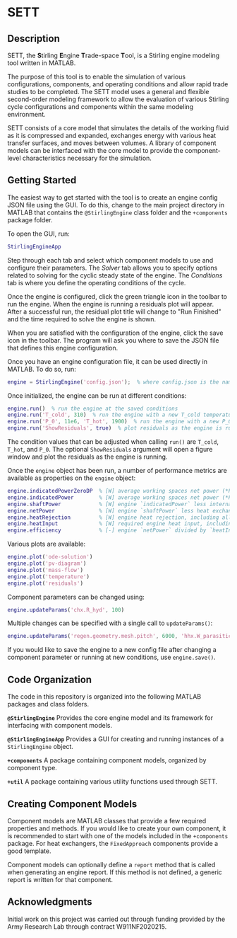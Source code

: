 # SETT

## Description

SETT, the **S**tirling **E**ngine **T**rade-space **T**ool, is a Stirling engine modeling tool written in MATLAB.

The purpose of this tool is to enable the simulation of various configurations, components, and operating conditions and
allow rapid trade studies to be completed.  The SETT model uses a general and flexible second-order modeling framework
to allow the evaluation of various Stirling cycle configurations and components within the same modeling environment.

SETT consists of a core model that simulates the details of the working fluid as it is compressed and expanded,
exchanges energy with various heat transfer surfaces, and moves between volumes.  A library of component models can be
interfaced with the core model to provide the component-level characteristics necessary for the simulation.

## Getting Started

The easiest way to get started with the tool is to create an engine config JSON file using the GUI.  To do this, change
to the main project directory in MATLAB that contains the `@StirlingEngine` class folder and the `+components` package
folder.

To open the GUI, run:

```matlab
StirlingEngineApp
```

Step through each tab and select which component models to use and configure their parameters.  The *Solver* tab allows
you to specify options related to solving for the cyclic steady state of the engine.  The *Conditions* tab is where you
define the operating conditions of the cycle.

Once the engine is configured, click the green triangle icon in the toolbar to run the engine.  When the engine is
running a residuals plot will appear.  After a successful run, the residual plot title will change to "Run Finished" and
the time required to solve the engine is shown.

When you are satisfied with the configuration of the engine, click the save icon in the toolbar.  The program will ask
you where to save the JSON file that defines this engine configuration.

Once you have an engine configuration file, it can be used directly in MATLAB.  To do so, run:

```matlab
engine = StirlingEngine('config.json');  % where config.json is the name of saved engine file
```

Once initialized, the engine can be run at different conditions:

```matlab
engine.run()  % run the engine at the saved conditions
engine.run('T_cold', 310)  % run the engine with a new T_cold temperature (other conditions are unchanged)
engine.run('P_0', 11e6, 'T_hot', 1900)  % run the engine with a new P_0 and T_hot
engine.run('ShowResiduals', true)  % plot residuals as the engine is running
```

The condition values that can be adjusted when calling `run()` are `T_cold`, `T_hot`, and `P_0`.  The optional
`ShowResiduals` argument will open a figure window and plot the residuals as the engine is running.

Once the `engine` object has been run, a number of performance metrics are available as properties on the `engine`
object:

```matlab
engine.indicatedPowerZeroDP  % [W] average working spaces net power (*P dV*) over a cycle, excluding pressure drop
engine.indicatedPower        % [W] average working spaces net power (*P dV*) over a cycle, including pressure drop
engine.shaftPower            % [W] engine `indicatedPower` less internal mechanical parasitics `W_parasitic_c` and `W_parasitic_e`
engine.netPower              % [W] engine `shaftPower` less heat exchanger mechanical parasitics
engine.heatRejection         % [W] engine heat rejection, including all thermal parasitics
engine.heatInput             % [W] required engine heat input, including all thermal parasitics
engine.efficiency            % [-] engine `netPower` divided by `heatInput`
```

Various plots are available:

```matlab
engine.plot('ode-solution')
engine.plot('pv-diagram')
engine.plot('mass-flow')
engine.plot('temperature')
engine.plot('residuals')
```

Component parameters can be changed using:

```matlab
engine.updateParams('chx.R_hyd', 100)
```

Multiple changes can be specified with a single call to `updateParams()`:

```matlab
engine.updateParams('regen.geometry.mesh.pitch', 6000, 'hhx.W_parasitic', 1000)
```

If you would like to save the engine to a new config file after changing a component parameter or running at new
conditions, use `engine.save()`.

## Code Organization

The code in this repository is organized into the following MATLAB packages and class folders.

**`@StirlingEngine`** Provides the core engine model and its framework for interfacing with component models.

**`@StirlingEngineApp`** Provides a GUI for creating and running instances of a `StirlingEngine` object.

**`+components`** A package containing component models, organized by component type.

**`+util`** A package containing various utility functions used through SETT.

## Creating Component Models

Component models are MATLAB classes that provide a few required properties and methods.  If you would like to create
your own component, it is recommended to start with one of the models included in the `+components` package.  For heat
exchangers, the `FixedApproach` components provide a good template.

Component models can optionally define a `report` method that is called when generating an engine report.  If this
method is not defined, a generic report is written for that component.

## Acknowledgments

Initial work on this project was carried out through funding provided by the Army Research Lab through contract W911NF2020215.

